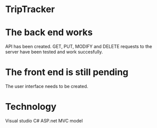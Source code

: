 # TripTracker

# The back end works
API has been created.
GET, PUT, MODIFY and DELETE requests to the server have been tested and work succesfully.

# The front end is still pending
The user interface needs to be created. 

# Technology
Visual studio
C#
ASP.net
MVC model
